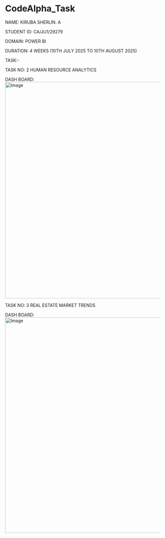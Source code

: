 # CodeAlpha_Task

NAME: KIRUBA SHERLIN. A

STUDENT ID: CA/JU1/29279

DOMAIN: POWER BI

DURATION: 4 WEEKS (10TH JULY 2025 TO 10TH AUGUST 2025)

TASK:-

TASK NO: 2  HUMAN RESOURCE ANALYTICS

DASH BOARD:
<img width="1257" height="704" alt="Image" src="https://github.com/user-attachments/assets/392279a2-616f-4049-a6b6-2eebe704a998" />

TASK NO: 3 REAL ESTATE MARKET TRENDS

DASH BOARD:
<img width="1258" height="701" alt="Image" src="https://github.com/user-attachments/assets/f518227f-993b-4465-afd9-00a3ed1be97e" />

